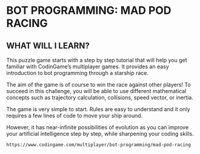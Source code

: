 # BOT PROGRAMMING: MAD POD RACING

## WHAT WILL I LEARN?

This puzzle game starts with a step by step tutorial that will help you get familiar with CodinGame’s multiplayer games. It provides an easy introduction to bot programming through a starship race.

The aim of the game is of course to win the race against other players! To succeed in this challenge, you will be able to use different mathematical concepts such as trajectory calculation, collisions, speed vector, or inertia.

The game is very simple to start. Rules are easy to understand and it only requires a few lines of code to move your ship around.

However, it has near-infinite possibilities of evolution as you can improve your artificial intelligence step by step, while sharpening your coding skills.

```url
https://www.codingame.com/multiplayer/bot-programming/mad-pod-racing
```
